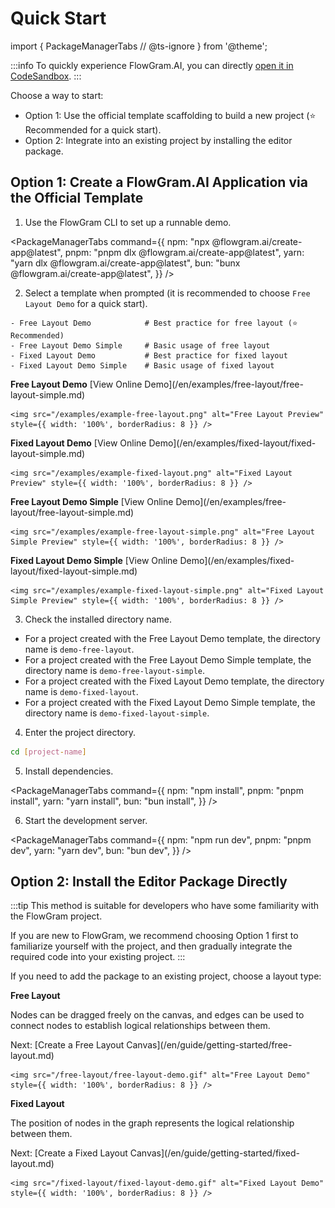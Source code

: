 # Quick Start

import {
  PackageManagerTabs
  // @ts-ignore
} from '@theme';

:::info
To quickly experience FlowGram.AI, you can directly [open it in CodeSandbox](https://codesandbox.io/p/github/louisyoungx/flowgram-demo/main).
:::

Choose a way to start:

* Option 1: Use the official template scaffolding to build a new project (⭐️ Recommended for a quick start).
* Option 2: Integrate into an existing project by installing the editor package.

## Option 1: Create a FlowGram.AI Application via the Official Template

1. Use the FlowGram CLI to set up a runnable demo.

<PackageManagerTabs
  command={{
npm: "npx @flowgram.ai/create-app@latest",
pnpm: "pnpm dlx @flowgram.ai/create-app@latest",
yarn: "yarn dlx @flowgram.ai/create-app@latest",
bun: "bunx @flowgram.ai/create-app@latest",
}}
/>

2. Select a template when prompted (it is recommended to choose `Free Layout Demo` for a quick start).

```text
- Free Layout Demo            # Best practice for free layout (⭐️ Recommended)
- Free Layout Demo Simple     # Basic usage of free layout
- Fixed Layout Demo           # Best practice for fixed layout
- Fixed Layout Demo Simple    # Basic usage of fixed layout
```

<div style={{ display: 'grid', gridTemplateColumns: 'repeat(2, minmax(320px, 1fr))', gap: 16, marginTop: 12 }}>
  <div>
    <p><strong>Free Layout Demo</strong> [View Online Demo](/en/examples/free-layout/free-layout-simple.md)</p>

    <img src="/examples/example-free-layout.png" alt="Free Layout Preview" style={{ width: '100%', borderRadius: 8 }} />
  </div>

  <div>
    <p><strong>Fixed Layout Demo</strong> [View Online Demo](/en/examples/fixed-layout/fixed-layout-simple.md)</p>

    <img src="/examples/example-fixed-layout.png" alt="Fixed Layout Preview" style={{ width: '100%', borderRadius: 8 }} />
  </div>

  <div>
    <p><strong>Free Layout Demo Simple</strong> [View Online Demo](/en/examples/free-layout/free-layout-simple.md)</p>

    <img src="/examples/example-free-layout-simple.png" alt="Free Layout Simple Preview" style={{ width: '100%', borderRadius: 8 }} />
  </div>

  <div>
    <p><strong>Fixed Layout Demo Simple</strong> [View Online Demo](/en/examples/fixed-layout/fixed-layout-simple.md)</p>

    <img src="/examples/example-fixed-layout-simple.png" alt="Fixed Layout Simple Preview" style={{ width: '100%', borderRadius: 8 }} />
  </div>
</div>

3. Check the installed directory name.

* For a project created with the Free Layout Demo template, the directory name is `demo-free-layout`.
* For a project created with the Free Layout Demo Simple template, the directory name is `demo-free-layout-simple`.
* For a project created with the Fixed Layout Demo template, the directory name is `demo-fixed-layout`.
* For a project created with the Fixed Layout Demo Simple template, the directory name is `demo-fixed-layout-simple`.

4. Enter the project directory.

```sh
cd [project-name]
```

5. Install dependencies.

<PackageManagerTabs
  command={{
npm: "npm install",
pnpm: "pnpm install",
yarn: "yarn install",
bun: "bun install",
}}
/>

6. Start the development server.

<PackageManagerTabs
  command={{
npm: "npm run dev",
pnpm: "pnpm dev",
yarn: "yarn dev",
bun: "bun dev",
}}
/>

## Option 2: Install the Editor Package Directly

:::tip
This method is suitable for developers who have some familiarity with the FlowGram project.

If you are new to FlowGram, we recommend choosing Option 1 first to familiarize yourself with the project, and then gradually integrate the required code into your existing project.
:::

If you need to add the package to an existing project, choose a layout type:

<div style={{ display: 'grid', gridTemplateColumns: '1fr 1fr', gap: 24 }}>
  <div>
    <strong>Free Layout</strong>
    <p>Nodes can be dragged freely on the canvas, and edges can be used to connect nodes to establish logical relationships between them.</p>
    <p>Next: [Create a Free Layout Canvas](/en/guide/getting-started/free-layout.md)</p>

    <img src="/free-layout/free-layout-demo.gif" alt="Free Layout Demo" style={{ width: '100%', borderRadius: 8 }} />
  </div>

  <div>
    <strong>Fixed Layout</strong>
    <p>The position of nodes in the graph represents the logical relationship between them.</p>
    <p>Next: [Create a Fixed Layout Canvas](/en/guide/getting-started/fixed-layout.md)</p>

    <img src="/fixed-layout/fixed-layout-demo.gif" alt="Fixed Layout Demo" style={{ width: '100%', borderRadius: 8 }} />
  </div>
</div>
